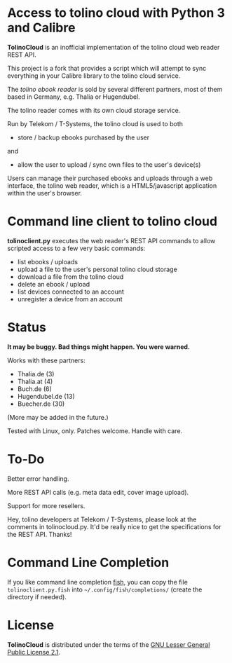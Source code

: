 Access to tolino cloud with Python 3 and Calibre
================================================

**TolinoCloud** is an inofficial implementation of the tolino cloud
web reader REST API.

This project is a fork that provides a script which will attempt to
sync everything in your Calibre library to the tolino cloud service.

The *tolino ebook reader* is sold by several different partners, most
of them based in Germany, e.g. Thalia or Hugendubel.

The tolino reader comes with its own cloud storage service.

Run by Telekom / T-Systems, the tolino cloud is used to both

- store / backup ebooks purchased by the user

and

- allow the user to upload / sync own files to the user's device(s)

Users can manage their purchased ebooks and uploads through a web
interface, the tolino web reader, which is a HTML5/javascript
application within the user's browser.

Command line client to tolino cloud
===================================

**tolinoclient.py** executes the web reader's REST API commands
to allow scripted access to a few very basic commands:

- list ebooks / uploads
- upload a file to the user's personal tolino cloud storage
- download a file from the tolino cloud
- delete an ebook / upload
- list devices connected to an account
- unregister a device from an account

Status
======

**It may be buggy. Bad things might happen. You were warned.**

Works with these partners:
- Thalia.de (3)
- Thalia.at (4)
- Buch.de (6)
- Hugendubel.de (13)
- Buecher.de (30)

(More may be added in the future.)

Tested with Linux, only. Patches welcome. Handle with care.

To-Do
=====

Better error handling.

More REST API calls (e.g. meta data edit, cover image upload).

Support for more resellers.

Hey, tolino developers at Telekom / T-Systems, please look at
the comments in tolinocloud.py. It'd be really nice to get the
specifications for the REST API. Thanks!

Command Line Completion
=======================

If you like command line completion [fish](https://fishshell.com/), you can copy the file `tolinoclient.py.fish` into `~/.config/fish/completions/` (create the directory if needed).

License
=======

**TolinoCloud** is distributed under the terms of the
[GNU Lesser General Public License 2.1](http://www.gnu.org/licenses/lgpl-2.1.txt).
